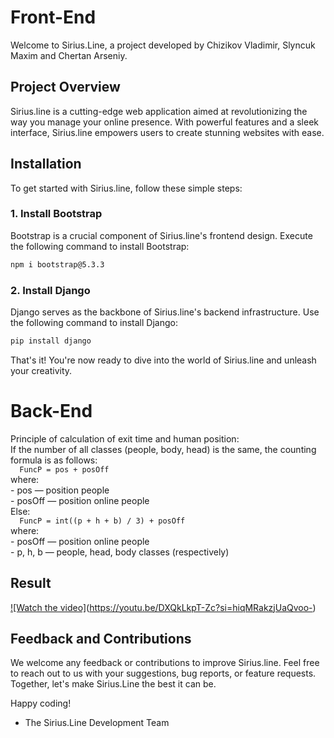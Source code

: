 # Front-End

Welcome to Sirius.Line, a project developed by Chizikov Vladimir, Slyncuk Maxim and Chertan Arseniy. 

## Project Overview

Sirius.line is a cutting-edge web application aimed at revolutionizing the way you manage your online presence. With powerful features and a sleek interface, Sirius.line empowers users to create stunning websites with ease.

## Installation

To get started with Sirius.line, follow these simple steps:

### 1. Install Bootstrap

Bootstrap is a crucial component of Sirius.line's frontend design. Execute the following command to install Bootstrap:

```bash
npm i bootstrap@5.3.3
```

### 2. Install Django

Django serves as the backbone of Sirius.line's backend infrastructure. Use the following command to install Django:

```bash
pip install django
```

That's it! You're now ready to dive into the world of Sirius.line and unleash your creativity.

# Back-End

Principle of calculation of exit time and human position:  
  If the number of all classes (people, body, head) is the same, the counting formula is as follows:  
    ```  
    FuncP = pos + posOff
    ```  
    where:  
    - pos — position people  
    - posOff — position online people  
  Else:  
    ```  
    FuncP = int((p + h + b) / 3) + posOff
    ```  
    where:  
    - posOff — position online people  
    - p, h, b — people, head, body classes (respectively)  

## Result

[![Watch the video]](https://i.stack.imgur.com/Vp2cE.png)(https://youtu.be/DXQkLkpT-Zc?si=hiqMRakzjUaQvoo-)

## Feedback and Contributions

We welcome any feedback or contributions to improve Sirius.line. Feel free to reach out to us with your suggestions, bug reports, or feature requests. Together, let's make Sirius.Line the best it can be.

Happy coding!

- The Sirius.Line Development Team

